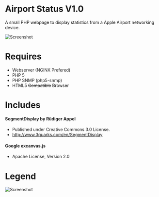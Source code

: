 Airport Status V1.0
=============

A small PHP webpage to display statistics from a Apple Airport networking device.

![Screenshot](http://i.imgur.com/lM6UfT3.png)

Requires
=============
* Webserver (NGINX Prefered)
* PHP 5
* PHP SNMP (php5-snmp)
* HTML5 ~~Compatible~~ Browser

Includes
=============
#### SegmentDisplay by Rüdiger Appel
* Published under Creative Commons 3.0 License.
* http://www.3quarks.com/en/SegmentDisplay

#### Google excanvas.js
* Apache License, Version 2.0
 
Legend
=============
![Screenshot](http://i.imgur.com/BfYmG9f.png)
